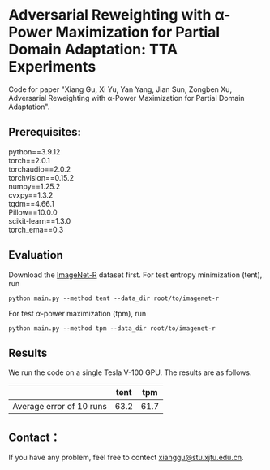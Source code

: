 # Adversarial Reweighting with α-Power Maximization for Partial Domain Adaptation: TTA Experiments

Code for paper "Xiang Gu, Xi Yu, Yan Yang, Jian Sun, Zongben Xu, Adversarial Reweighting with α-Power Maximization for Partial Domain Adaptation".

## Prerequisites:

python==3.9.12 <br>
torch==2.0.1 <br>
torchaudio==2.0.2 <br>
torchvision==0.15.2 <br>
numpy==1.25.2 <br>
cvxpy==1.3.2 <br>
tqdm==4.66.1 <br>
Pillow==10.0.0 <br>
scikit-learn==1.3.0 <br>
torch_ema==0.3

## Evaluation

Download the [ImageNet-R](https://github.com/hendrycks/imagenet-r) dataset first.
For test entropy minimization (tent), run

```shell
python main.py --method tent --data_dir root/to/imagenet-r 
```

For test $\alpha$-power maximization (tpm), run

```shell
python main.py --method tpm --data_dir root/to/imagenet-r
```

## Results

We run the code on a single Tesla V-100 GPU. The results are as follows.

|                          | tent | tpm  |
| ------------------------ | ---- | ---- |
| Average error of 10 runs | 63.2 | 61.7 |


## Contact：

If you have any problem, feel free to contect xianggu@stu.xjtu.edu.cn.